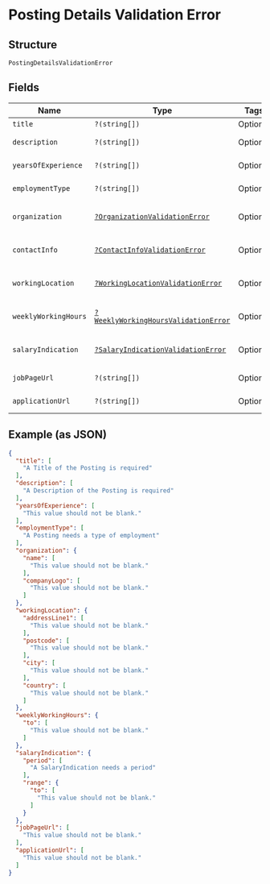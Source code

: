 
# Posting Details Validation Error

## Structure

`PostingDetailsValidationError`

## Fields

| Name | Type | Tags | Description | Getter | Setter |
|  --- | --- | --- | --- | --- | --- |
| `title` | `?(string[])` | Optional | - | getTitle(): ?array | setTitle(?array title): void |
| `description` | `?(string[])` | Optional | - | getDescription(): ?array | setDescription(?array description): void |
| `yearsOfExperience` | `?(string[])` | Optional | - | getYearsOfExperience(): ?array | setYearsOfExperience(?array yearsOfExperience): void |
| `employmentType` | `?(string[])` | Optional | - | getEmploymentType(): ?array | setEmploymentType(?array employmentType): void |
| `organization` | [`?OrganizationValidationError`](../../doc/models/organization-validation-error.md) | Optional | - | getOrganization(): ?OrganizationValidationError | setOrganization(?OrganizationValidationError organization): void |
| `contactInfo` | [`?ContactInfoValidationError`](../../doc/models/contact-info-validation-error.md) | Optional | - | getContactInfo(): ?ContactInfoValidationError | setContactInfo(?ContactInfoValidationError contactInfo): void |
| `workingLocation` | [`?WorkingLocationValidationError`](../../doc/models/working-location-validation-error.md) | Optional | - | getWorkingLocation(): ?WorkingLocationValidationError | setWorkingLocation(?WorkingLocationValidationError workingLocation): void |
| `weeklyWorkingHours` | [`?WeeklyWorkingHoursValidationError`](../../doc/models/weekly-working-hours-validation-error.md) | Optional | - | getWeeklyWorkingHours(): ?WeeklyWorkingHoursValidationError | setWeeklyWorkingHours(?WeeklyWorkingHoursValidationError weeklyWorkingHours): void |
| `salaryIndication` | [`?SalaryIndicationValidationError`](../../doc/models/salary-indication-validation-error.md) | Optional | - | getSalaryIndication(): ?SalaryIndicationValidationError | setSalaryIndication(?SalaryIndicationValidationError salaryIndication): void |
| `jobPageUrl` | `?(string[])` | Optional | - | getJobPageUrl(): ?array | setJobPageUrl(?array jobPageUrl): void |
| `applicationUrl` | `?(string[])` | Optional | - | getApplicationUrl(): ?array | setApplicationUrl(?array applicationUrl): void |

## Example (as JSON)

```json
{
  "title": [
    "A Title of the Posting is required"
  ],
  "description": [
    "A Description of the Posting is required"
  ],
  "yearsOfExperience": [
    "This value should not be blank."
  ],
  "employmentType": [
    "A Posting needs a type of employment"
  ],
  "organization": {
    "name": [
      "This value should not be blank."
    ],
    "companyLogo": [
      "This value should not be blank."
    ]
  },
  "workingLocation": {
    "addressLine1": [
      "This value should not be blank."
    ],
    "postcode": [
      "This value should not be blank."
    ],
    "city": [
      "This value should not be blank."
    ],
    "country": [
      "This value should not be blank."
    ]
  },
  "weeklyWorkingHours": {
    "to": [
      "This value should not be blank."
    ]
  },
  "salaryIndication": {
    "period": [
      "A SalaryIndication needs a period"
    ],
    "range": {
      "to": [
        "This value should not be blank."
      ]
    }
  },
  "jobPageUrl": [
    "This value should not be blank."
  ],
  "applicationUrl": [
    "This value should not be blank."
  ]
}
```

